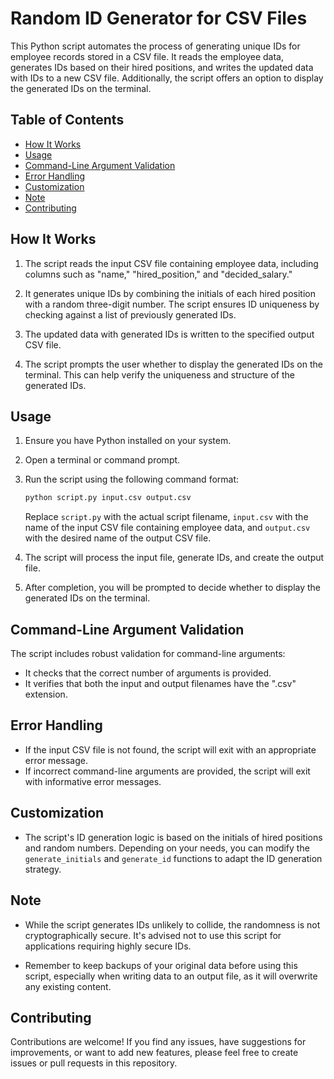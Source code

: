 # Random ID Generator for CSV Files

This Python script automates the process of generating unique IDs for employee records stored in a CSV file. It reads the employee data, generates IDs based on their hired positions, and writes the updated data with IDs to a new CSV file. Additionally, the script offers an option to display the generated IDs on the terminal.

## Table of Contents

- [How It Works](#how-it-works)
- [Usage](#usage)
- [Command-Line Argument Validation](#command-line-argument-validation)
- [Error Handling](#error-handling)
- [Customization](#customization)
- [Note](#note)
- [Contributing](#contributing)

## How It Works

1. The script reads the input CSV file containing employee data, including columns such as "name," "hired_position," and "decided_salary."

2. It generates unique IDs by combining the initials of each hired position with a random three-digit number. The script ensures ID uniqueness by checking against a list of previously generated IDs.

3. The updated data with generated IDs is written to the specified output CSV file.

4. The script prompts the user whether to display the generated IDs on the terminal. This can help verify the uniqueness and structure of the generated IDs.

## Usage

1. Ensure you have Python installed on your system.

2. Open a terminal or command prompt.

3. Run the script using the following command format:

   ```bash
   python script.py input.csv output.csv
   ```

   Replace `script.py` with the actual script filename, `input.csv` with the name of the input CSV file containing employee data, and `output.csv` with the desired name of the output CSV file.

4. The script will process the input file, generate IDs, and create the output file.

5. After completion, you will be prompted to decide whether to display the generated IDs on the terminal.

## Command-Line Argument Validation

The script includes robust validation for command-line arguments:

- It checks that the correct number of arguments is provided.
- It verifies that both the input and output filenames have the ".csv" extension.

## Error Handling

- If the input CSV file is not found, the script will exit with an appropriate error message.
- If incorrect command-line arguments are provided, the script will exit with informative error messages.

## Customization

- The script's ID generation logic is based on the initials of hired positions and random numbers. Depending on your needs, you can modify the `generate_initials` and `generate_id` functions to adapt the ID generation strategy.

## Note

- While the script generates IDs unlikely to collide, the randomness is not cryptographically secure. It's advised not to use this script for applications requiring highly secure IDs.

- Remember to keep backups of your original data before using this script, especially when writing data to an output file, as it will overwrite any existing content.

## Contributing

Contributions are welcome! If you find any issues, have suggestions for improvements, or want to add new features, please feel free to create issues or pull requests in this repository.